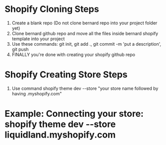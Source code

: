 # Shopify Cloning Steps
1) Create a blank repo (Do not clone bernard repo into your project folder yet)
2) Clone bernard github repo and move all the files inside bernard shopify template into your project
3) Use these commands: git init, git add ., git commit -m 'put a description', git push
4) FINALLY you're done with creating your shopify github repo

# Shopify Creating Store Steps
1) Use command shopify theme dev --store "your store name followed by having .myshopify.com"
# Example: Connecting your store: shopify theme dev --store liquidland.myshopify.com

